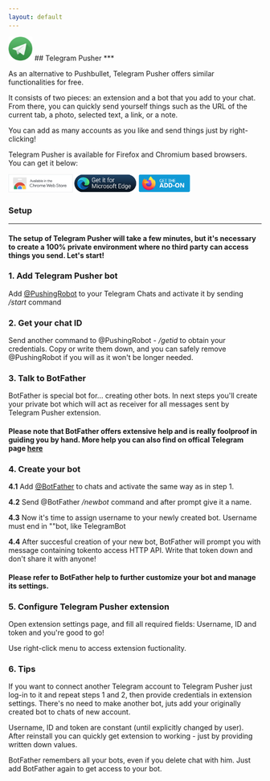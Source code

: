 ```yaml
---
layout: default
---
```

<img src="assets/images/icons/tp.webp" height="48">
## Telegram Pusher
***



As an alternative to Pushbullet, Telegram Pusher offers similar functionalities for free.

It consists of two pieces: an extension and a bot that you add to your chat. From there, you can quickly send yourself things such as the URL of the current tab, a photo, selected text, a link, or a note.

You can add as many accounts as you like and send things just by right-clicking!

Telegram Pusher is available for Firefox and Chromium based browsers. You can get it below:

<a href="https://chrome.google.com/webstore/detail/telegram-pusher/ebhigbmhamklhjnaleccblonlaimplin"><img style="margin-right: 12;" src="assets/images/badges/cr.png" height="36"/></a> <a href="https://microsoftedge.microsoft.com/addons/detail/telegram-pusher/ajchnkkjjdjbdbadphbenmgiabnbjofb"><img src="assets/images/badges/edge.png" height="36"/></a> <a href="https://addons.mozilla.org/pl/firefox/addon/telegram-pusher/"><img src="assets/images/badges/fox.png" height="36"/></a>

### Setup
***

#### The setup of Telegram Pusher will take a few minutes, but it's necessary to create a 100% private environment where no third party can access things you send. Let's start!

### 1. Add Telegram Pusher bot

Add <a href="https://t.me/PushingRobot">@PushingRobot</a> to your Telegram Chats and activate it by sending */start* command

### 2. Get your chat ID

Send another command to @PushingRobot - */getid* to obtain your credentials. Copy or write them down, and you can safely remove @PushingRobot if you will as it won't be longer needed.

### 3. Talk to BotFather

BotFather is special bot for... creating other bots. In next steps you'll create your private bot which will act as receiver for all messages sent by Telegram Pusher extension.

#### Please note that BotFather offers extensive help and is really foolproof in guiding you by hand. More help you can also find on offical Telegram page <a href="https://core.telegram.org/bots#6-botfather">here</a>

### 4. Create your bot

**4.1** Add <a href="https://t.me/botfather">@BotFather</a> to chats and activate the same way as in step 1.

**4.2** Send @BotFather */newbot* command and after prompt give it a name.

**4.3** Now it's time to assign username to your newly created bot. Username must end in ""bot, like TelegramBot

**4.4** After succesful creation of your new bot, BotFather will prompt you with message containing tokento access HTTP API. Write that token down and don't share it with anyone!

#### Please refer to BotFather help to further customize your bot and manage its settings.

### 5. Configure Telegram Pusher extension
Open extension settings page, and fill all required fields: Username, ID and token and you're good to go!

Use right-click menu to access extension fuctionality.

### 6. Tips

If you want to connect another Telegram account to Telegram Pusher just log-in to it and repeat steps 1 and 2, then provide credentials in extension settings. There's no need to make another bot, juts add your originally created bot to chats of new account.

Username, ID and token are constant (until explicitly changed by user). After reinstall you can quickly get extension to working - just by providing written down values.

BotFather remembers all your bots, even if you delete chat with him. Just add BotFather again to get access to your bot.